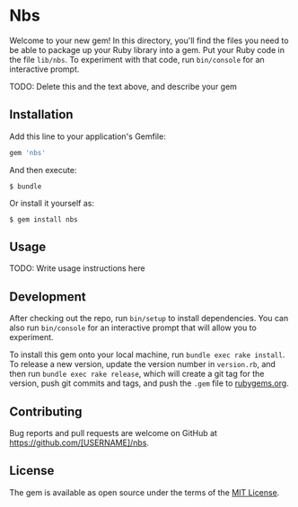# Nbs

Welcome to your new gem! In this directory, you'll find the files you need to be able to package up your Ruby library into a gem. Put your Ruby code in the file `lib/nbs`. To experiment with that code, run `bin/console` for an interactive prompt.

TODO: Delete this and the text above, and describe your gem

## Installation

Add this line to your application's Gemfile:

```ruby
gem 'nbs'
```

And then execute:

    $ bundle

Or install it yourself as:

    $ gem install nbs

## Usage

TODO: Write usage instructions here

## Development

After checking out the repo, run `bin/setup` to install dependencies. You can also run `bin/console` for an interactive prompt that will allow you to experiment.

To install this gem onto your local machine, run `bundle exec rake install`. To release a new version, update the version number in `version.rb`, and then run `bundle exec rake release`, which will create a git tag for the version, push git commits and tags, and push the `.gem` file to [rubygems.org](https://rubygems.org).

## Contributing

Bug reports and pull requests are welcome on GitHub at https://github.com/[USERNAME]/nbs.


## License

The gem is available as open source under the terms of the [MIT License](http://opensource.org/licenses/MIT).

